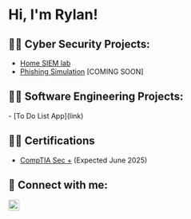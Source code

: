 <h1>Hi, I'm Rylan! 

<h2>👨‍💻 Cyber Security Projects:</h2>

- [Home SIEM lab](https://github.com/RylanCraig/HomeSIEMLab)
- [Phishing Simulation](https://github.com/RylanCraig/) [COMING SOON]

<h2>👨‍💻 Software Engineering Projects:</h2>
- [To Do List App](link)


<h2>👨‍💻 Certifications</h2>

- [CompTIA Sec +](https://github.com/RylanCraig/) (Expected June 2025)





<h2> 🤳 Connect with me:</h2>

[<img align="left" alt="RylanCraig | LinkedIn" width="22px" src="https://cdn.jsdelivr.net/npm/simple-icons@v3/icons/linkedin.svg" />][linkedin]




[linkedin]: www.linkedin.com/in/rylan-craig

<!--


Here are some ideas to get you started:

- 🔭 I’m currently working on ...
- 🌱 I’m currently learning ...
- 👯 I’m looking to collaborate on ...
- 🤔 I’m looking for help with ...
- 💬 Ask me about ...
- 📫 How to reach me: ...
- 😄 Pronouns: ...
- ⚡ Fun fact: ...
-->
